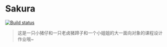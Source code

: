 # Sakura
[![Build status](https://ci.appveyor.com/api/projects/status/fdq1uffypxbadrv1?svg=true)](https://ci.appveyor.com/project/DarkHighness/sakura)

> 这是一只小猪仔和一只老卤猪蹄子和一个小姐姐的大一面向对象的课程设计作业哦~
